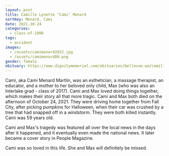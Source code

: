```yaml
---
layout: post
title: Camille Lynette "Cami" Menard
sortKey: Menard, Cami
date: 2021-10-24
categories:
  - class-of-1980
tags:
  - accident
images:
  - /assets/camimenard2022.jpg
  - /assets/camimenard80.png
gender: female
obituary: https://www.dignitymemorial.com/obituaries/bellevue-wa/camille-martlin-10423191
---
```

Cami, aka Cami Menard Martlin, was an esthetician, a massage therapist, an educator, and a mother to her beloved only child, Max (who was also an Interlake grad - class of 2017). Cami and Max loved doing things together, which makes their story all that more tragic. Cami and Max both died on the afternoon of October 24, 2021. They were driving home together from Fall City, after picking pumpkins for Halloween, when their car was crushed by a tree that had snapped off in a windstorm. They were both killed instantly. Cami was 59 years old.

Cami and Max's tragedy was featured all over the local news in the days after it happened, and it eventually even made the national news. It later became a cover story in People Magazine. 

Cami was so loved in this life. She and Max will definitely be missed.